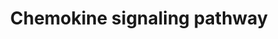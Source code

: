 ---
annotations:
- type: Pathway Ontology
  value: chemokine mediated signaling pathway
authors:
- Thomas
- MaintBot
- Christine Chichester
- Mkutmon
- Leaguile
- AlexanderPico
- Jmelius
- Khanspers
- AMTan
description: 'Inflammatory immune response requires the recruitment of leukocytes
  to the site of inflammation upon foreign insult. Chemokines are small chemoattractant
  peptides that provide directional cues for the cell trafficking and thus are vital
  for protective host response. In addition, chemokines regulate plethora of biological
  processes of hematopoietic cells to lead cellular activation, differentiation and
  survival. The chemokine signal is transduced by chemokine receptors (G-protein coupled
  receptors) expressed on the immune cells. After receptor activation, the alpha-
  and beta-gamma-subunits of G protein dissociate to activate diverse downstream pathways
  resulting in cellular polarization and actin reorganization. Various members of
  small GTPases are involved in this process. Induction of nitric oxide and production
  of reactive oxygen species are as well regulated by chemokine signal via calcium
  mobilization and diacylglycerol production. Source: [http://www.genome.jp/dbget-bin/www_bget?pathway:map04062
  KEGG]'
last-edited: 2018-05-24
organisms:
- Mus musculus
redirect_from:
- /index.php/Pathway:WP2292
- /instance/WP2292
schema-jsonld:
- '@context': https://schema.org/
  '@id': https://wikipathways.github.io/pathways/WP2292.html
  '@type': Dataset
  creator:
    '@type': Organization
    name: WikiPathways
  description: 'Inflammatory immune response requires the recruitment of leukocytes
    to the site of inflammation upon foreign insult. Chemokines are small chemoattractant
    peptides that provide directional cues for the cell trafficking and thus are vital
    for protective host response. In addition, chemokines regulate plethora of biological
    processes of hematopoietic cells to lead cellular activation, differentiation
    and survival. The chemokine signal is transduced by chemokine receptors (G-protein
    coupled receptors) expressed on the immune cells. After receptor activation, the
    alpha- and beta-gamma-subunits of G protein dissociate to activate diverse downstream
    pathways resulting in cellular polarization and actin reorganization. Various
    members of small GTPases are involved in this process. Induction of nitric oxide
    and production of reactive oxygen species are as well regulated by chemokine signal
    via calcium mobilization and diacylglycerol production. Source: [http://www.genome.jp/dbget-bin/www_bget?pathway:map04062
    KEGG]'
  keywords:
  - Plcb3
  - Adcy8
  - Cx3cr1
  - Cxcl11
  - Prkacb
  - Adcy3
  - Arrb1
  - Ccl2
  - Gm2023
  - Wasl
  - Prkcb
  - Shc3
  - Gm3785
  - Cxcl13
  - Cxcr4
  - Ccl26
  - Csk
  - Leukocyte transendothelial migration
  - Gnb2
  - Cxcl12
  - Mapk1
  - Ccl4
  - Grk6
  - Pak1
  - Plcb4
  - Itk
  - Plcb2
  - Cxcl16
  - Cxcr1
  - Gng2
  - Ccr7
  - Gm11787
  - Ccl17
  - Adcy1
  - Ccr9
  - Ccl7
  - Jak2
  - Pik3cb
  - Shc2
  - Ccr3
  - Ccl3
  - Rap1b
  - Gm13306
  - D-myo-Inositol 1,4,5-trisphosphate
  - Gnai3
  - Gnb1
  - Prkcz
  - Xcl1
  - Cxcr5
  - Map2k1
  - Pik3r1
  - Stat5b
  - Adcy7
  - Bcar1
  - Rock1
  - Gm4356
  - Ptk2
  - Ccl21c
  - Cxcl10
  - Gng3
  - Vav2
  - Ncf1
  - Was
  - Pik3r5
  - Gnb4
  - Stat1
  - Ccl11
  - Ccl28
  - Chuk
  - Nfkbib
  - Nfkb1
  - Ccl24
  - Calcium
  - Cxcr3
  - Gm15776
  - Gngt1
  - Rac2
  - Cxcr2
  - Gnai1
  - Shc4
  - Gm12844
  - Grk4
  - Pik3r2
  - Regulation of actin cytoskeleton
  - Cytokine-cytokine receptor interaction
  - Gng12
  - Elmo1
  - Foxo3
  - Ccr2
  - Ccl20
  - Prkcd
  - Gsk3a
  - Ccl27a
  - Raf1
  - Cxcr6
  - Jak-STAT signaling pathway
  - Rela
  - Ccr1
  - Adcy6
  - Adcy5
  - Gng13
  - Ccl21a
  - Fgr
  - Ccr10
  - guanine nucleotide-binding protein G(I)/G(S)/G(O) subunit gamma-12-like
  - Ccl19
  - Adcy9
  - Xcr1
  - Prkx
  - Cxcl14
  - Adrbk1
  - Ccr4
  - Prex1
  - Cdc42
  - Gngt2
  - Adcy2
  - Ccl12
  - Ikbkg
  - Plcb1
  - Ccl6
  - Gng8
  - Mapk3
  - Gng4
  - Jak3
  - Cxcl1
  - c-C motif chemokine 12-like
  - Gng10
  - MAPK signaling pathway
  - Rock2
  - Cx3cl1
  - Rap1a
  - Ccr1l1
  - Kras
  - Akt2
  - Ccl8
  - Pik3cd
  - Stat3
  - Diacylglycerol
  - Tiam2
  - Ubiquitin mediated proteolysis
  - Pik3r3
  - Grk1
  - Adcy4
  - Shc1
  - Rhoa
  - Gng11
  - Ccr8
  - Stat2
  - Cxcl9
  - Grb2
  - Akt1
  - Ccl9
  - Pik3ca
  - Ccr6
  - Tiam1
  - Rac1
  - Phosphatidylinositol-3,4,5-trisphosphate
  - Ccl22
  - Cxcl15
  - Pik3cg
  - Ppbp
  - Ptk2b
  - Gng7
  - Cxcl2
  - Hras1
  - Hck
  - Pard3
  - Ccl1
  - Ccr5
  - Gng5
  - Dock2
  - Ccl25
  - Gnai2
  - Akt3
  - Vav3
  - Gm5741
  - Sos1
  - Gsk3b
  - Rasgrp2
  - Lyn
  - Pf4
  - Crkl
  - Nfkbia
  - Ccl5
  - Vav1
  - Cxcl5
  - Pxn
  - Nras
  - Prkaca
  - Arrb2
  - Gnb3
  - 3',5'-Cyclic AMP
  - Gnb5
  - Crk
  - Sos2
  - Braf
  - Grk5
  - Ikbkb
  license: CC0
  name: Chemokine signaling pathway
seo: CreativeWork
title: Chemokine signaling pathway
wpid: WP2292
---